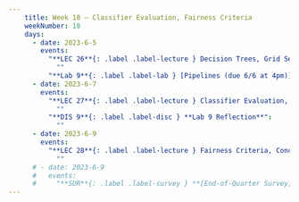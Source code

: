 ```yaml
---
    title: Week 10 – Classifier Evaluation, Fairness Criteria
    weekNumber: 10
    days:
      - date: 2023-6-5
        events:
          "**LEC 26**{: .label .label-lecture } Decision Trees, Grid Search, Multicollinearity":     
            "" 
          "**Lab 9**{: .label .label-lab } [Pipelines (due 6/6 at 4pm)](https://github.com/dsc-courses/dsc80-2023-sp/blob/main/labs/09-sklearn/lab.ipynb)":
      - date: 2023-6-7
        events:
          "**LEC 27**{: .label .label-lecture } Classifier Evaluation, Fairness Criteria":
            ""
          "**DIS 9**{: .label .label-disc } **Lab 9 Reflection**":
            ""
      - date: 2023-6-9
        events:
          "**LEC 28**{: .label .label-lecture } Fairness Criteria, Conclusion":
            ""
      # - date: 2023-6-9
      #   events:
      #     "**SUR**{: .label .label-survey } **[End-of-Quarter Survey](https://docs.google.com/forms/d/e/1FAIpQLSffA3AK7HDGq5HX5hENTKUPE-Z_8W9CXR-eTOp5yT39qd8A9A/viewform) + [CAPEs](https://cape.ucsd.edu) (due 3/18 at 8AM)**":
---
```

